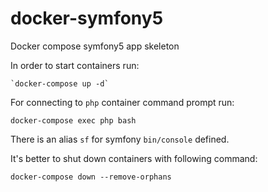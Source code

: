 # docker-symfony5
Docker compose symfony5 app skeleton

In order to start containers run:
```
`docker-compose up -d`
```

For connecting to `php` container command prompt run: 
```
docker-compose exec php bash
```
There is an alias `sf` for symfony `bin/console` defined.

It's better to shut down containers with following command:
```
docker-compose down --remove-orphans
```
